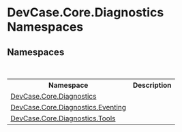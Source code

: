 # DevCase.Core.Diagnostics Namespaces
 




## Namespaces
&nbsp;<table><tr><th>Namespace</th><th>Description</th></tr><tr><td><a href="N_DevCase_Core_Diagnostics">DevCase.Core.Diagnostics</a></td><td></td></tr><tr><td><a href="N_DevCase_Core_Diagnostics_Eventing">DevCase.Core.Diagnostics.Eventing</a></td><td></td></tr><tr><td><a href="N_DevCase_Core_Diagnostics_Tools">DevCase.Core.Diagnostics.Tools</a></td><td></td></tr></table>&nbsp;
